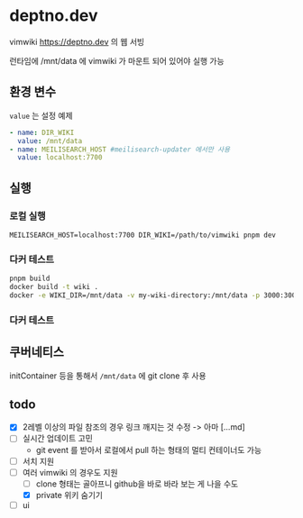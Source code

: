 # deptno.dev

vimwiki <https://deptno.dev> 의 웹 서빙

런타임에 /mnt/data 에 vimwiki 가 마운트 되어 있어야 실행 가능

## 환경 변수
`value` 는 설정 예제
```yaml
- name: DIR_WIKI
  value: /mnt/data
- name: MEILISEARCH_HOST #meilisearch-updater 에서만 사용
  value: localhost:7700
```

## 실행
### 로컬 실행
```shell
MEILISEARCH_HOST=localhost:7700 DIR_WIKI=/path/to/vimwiki pnpm dev
```
### 다커 테스트
```sh
pnpm build
docker build -t wiki .
docker -e WIKI_DIR=/mnt/data -v my-wiki-directory:/mnt/data -p 3000:3000 wiki
```
### 다커 테스트
## 쿠버네티스
initContainer 등을 통해서 `/mnt/data` 에 git clone 후 사용

## todo
- [x] 2레벨 이상의 파일 참조의 경우 링크 깨지는 것 수정 -> 아마 [...md]
- [ ] 실시간 업데이트 고민
  - git event 를 받아서 로컬에서 pull 하는 형태의 멀티 컨테이너도 가능
- [ ] 서치 지원
- [ ] 여러 vimwiki 의 경우도 지원
  - [ ] clone 형태는 골아프니 github을 바로 바라 보는 게 나을 수도
  - [x] private 위키 숨기기
- [ ] ui
